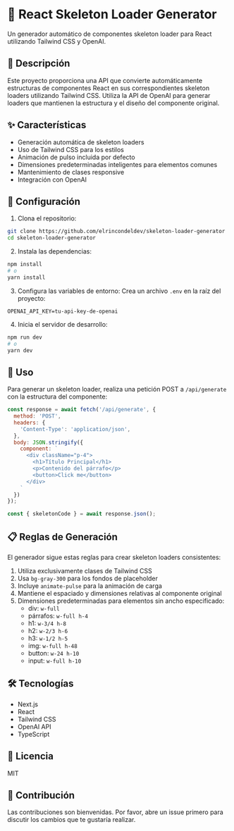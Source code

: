 # 🦴 React Skeleton Loader Generator

Un generador automático de componentes skeleton loader para React utilizando Tailwind CSS y OpenAI.

## 📝 Descripción

Este proyecto proporciona una API que convierte automáticamente estructuras de componentes React en sus correspondientes skeleton loaders utilizando Tailwind CSS. Utiliza la API de OpenAI para generar loaders que mantienen la estructura y el diseño del componente original.

## ✨ Características

- Generación automática de skeleton loaders
- Uso de Tailwind CSS para los estilos
- Animación de pulso incluida por defecto
- Dimensiones predeterminadas inteligentes para elementos comunes
- Mantenimiento de clases responsive
- Integración con OpenAI

## 🚀 Configuración

1. Clona el repositorio:
```bash
git clone https://github.com/elrincondeldev/skeleton-loader-generator
cd skeleton-loader-generator
```

2. Instala las dependencias:
```bash
npm install
# o
yarn install
```

3. Configura las variables de entorno:
Crea un archivo `.env` en la raíz del proyecto:
```env
OPENAI_API_KEY=tu-api-key-de-openai
```

4. Inicia el servidor de desarrollo:
```bash
npm run dev
# o
yarn dev
```

## 🔧 Uso

Para generar un skeleton loader, realiza una petición POST a `/api/generate` con la estructura del componente:

```javascript
const response = await fetch('/api/generate', {
  method: 'POST',
  headers: {
    'Content-Type': 'application/json',
  },
  body: JSON.stringify({
    component: `
      <div className="p-4">
        <h1>Título Principal</h1>
        <p>Contenido del párrafo</p>
        <button>Click me</button>
      </div>
    `
  })
});

const { skeletonCode } = await response.json();
```

## 📋 Reglas de Generación

El generador sigue estas reglas para crear skeleton loaders consistentes:

1. Utiliza exclusivamente clases de Tailwind CSS
2. Usa `bg-gray-300` para los fondos de placeholder
3. Incluye `animate-pulse` para la animación de carga
4. Mantiene el espaciado y dimensiones relativas al componente original
5. Dimensiones predeterminadas para elementos sin ancho especificado:
   - div: `w-full`
   - párrafos: `w-full h-4`
   - h1: `w-3/4 h-8`
   - h2: `w-2/3 h-6`
   - h3: `w-1/2 h-5`
   - img: `w-full h-48`
   - button: `w-24 h-10`
   - input: `w-full h-10`

## 🛠️ Tecnologías

- Next.js
- React
- Tailwind CSS
- OpenAI API
- TypeScript

## 📄 Licencia

MIT

## 👥 Contribución

Las contribuciones son bienvenidas. Por favor, abre un issue primero para discutir los cambios que te gustaría realizar.
